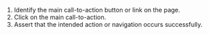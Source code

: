 1. Identify the main call-to-action button or link on the page.
2. Click on the main call-to-action.
3. Assert that the intended action or navigation occurs successfully.